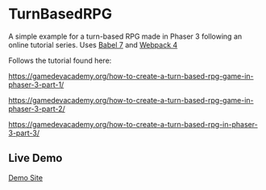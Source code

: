 # TurnBasedRPG
A simple example for a turn-based RPG made in Phaser 3 following an online tutorial series. Uses [Babel 7](https://babeljs.io) and [Webpack 4](https://webpack.js.org/)

Follows the tutorial found here:

https://gamedevacademy.org/how-to-create-a-turn-based-rpg-game-in-phaser-3-part-1/

https://gamedevacademy.org/how-to-create-a-turn-based-rpg-game-in-phaser-3-part-2/

https://gamedevacademy.org/how-to-create-a-turn-based-rpg-in-phaser-3-part-3/


## Live Demo
[Demo Site](http://turnbasedrpg.duckdns.org:8090)
